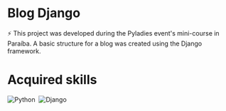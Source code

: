 # Blog Django

⚡ This project was developed during the Pyladies event's mini-course in Paraíba. A basic structure for a blog was created using the Django framework.

# Acquired skills

![Python](https://img.shields.io/badge/-Python-0D1117?style=for-the-badge&logo=Python&labelColor=0D1117)&nbsp;
![Django](https://img.shields.io/badge/-Django-0D1117?style=for-the-badge&logo=Django&labelColor=0D1117)&nbsp;

